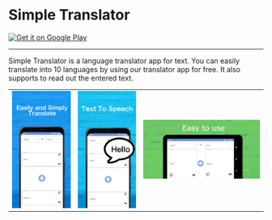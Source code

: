 # Simple Translator

<a href='https://play.google.com/store/apps/details?id=com.hnimrod.translator&pcampaignid=pcampaignidMKT-Other-global-all-co-prtnr-py-PartBadge-Mar2515-1'><img alt='Get it on Google Play' src='https://play.google.com/intl/ja/badges/static/images/badges/en_badge_web_generic.png'/></a>

---

Simple Translator is a language translator app for text. You can easily translate into 10 languages by using our translator app for free. It also supports to read out the entered text.

||||
|---|---|---|
|<img src="img/st1.jpg" width="200">|<img src="img/st2.jpg" width="200">|<img src="img/st3.jpg" width="400">|


